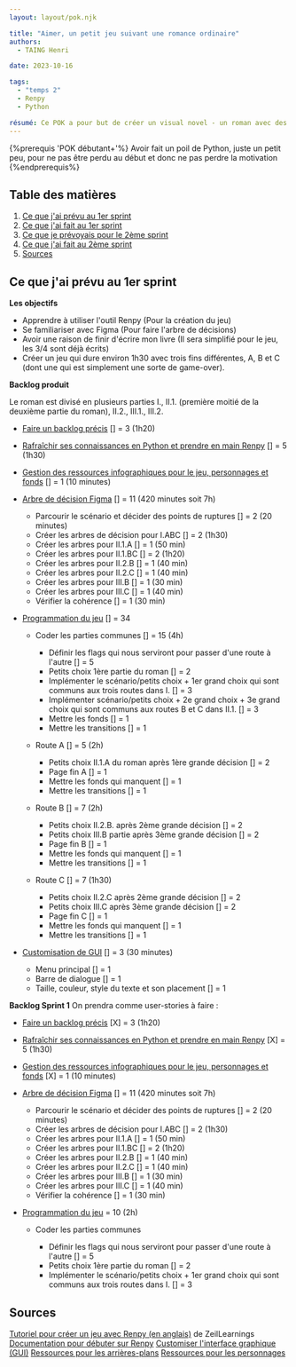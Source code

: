 ```yaml
---
layout: layout/pok.njk

title: "Aimer, un petit jeu suivant une romance ordinaire"
authors:
  - TAING Henri

date: 2023-10-16

tags:
  - "temps 2"
  - Renpy
  - Python

résumé: Ce POK a pour but de créer un visual novel - un roman avec des images dans lequel on peut faire des choix pour orienter l'histoire - à l'aide de Renpy. Il reprendra un roman que j'ai écrit, mais que je n'ai pas fini. Ce sera l'occasion pour moi de finir de l'écrire et de coder un petit jeu.
---
```


{%prerequis 'POK débutant+'%}
Avoir fait un poil de Python, juste un petit peu, pour ne pas être perdu au début et donc ne pas perdre la motivation
{%endprerequis%}

## Table des matières

1. [Ce que j'ai prévu au 1er sprint](#section-1)
2. [Ce que j'ai fait au 1er sprint](#section-2)
3. [Ce que je prévoyais pour le 2ème sprint](#section-3)
4. [Ce que j'ai fait au 2ème sprint](#section-4)
5. [Sources](#section-5)

## Ce que j'ai prévu au 1er sprint <a id="section-1"></a>

**Les objectifs**

- Apprendre à utiliser l'outil Renpy (Pour la création du jeu)
- Se familiariser avec Figma (Pour faire l'arbre de décisions)
- Avoir une raison de finir d'écrire mon livre (Il sera simplifié pour le jeu, les 3/4 sont déjà écrits)
- Créer un jeu qui dure environ 1h30 avec trois fins différentes, A, B et C (dont une qui est simplement une sorte de game-over).

**Backlog produit**

Le roman est divisé en plusieurs parties I., II.1. (première moitié de la deuxième partie du roman), II.2., III.1., III.2.

- <u>Faire un backlog précis</u> [] = 3 (1h20)

- <u>Rafraîchir ses connaissances en Python et prendre en main Renpy</u> [] = 5 (1h30)

- <u>Gestion des ressources infographiques pour le jeu, personnages et fonds</u> [] = 1 (10 minutes)

- <u>Arbre de décision Figma</u> [] = 11 (420 minutes soit 7h)

  - Parcourir le scénario et décider des points de ruptures [] = 2 (20 minutes)
  - Créer les arbres de décision pour I.ABC [] = 2 (1h30)
  - Créer les arbres pour II.1.A [] = 1 (50 min)
  - Créer les arbres pour II.1.BC [] = 2 (1h20)
  - Créer les arbres pour II.2.B [] = 1 (40 min)
  - Créer les arbres pour II.2.C [] = 1 (40 min)
  - Créer les arbres pour III.B [] = 1 (30 min)
  - Créer les arbres pour III.C [] = 1 (40 min)
  - Vérifier la cohérence [] = 1 (30 min)

- <u>Programmation du jeu</u> [] = 34

  - Coder les parties communes [] = 15 (4h)

    - Définir les flags qui nous serviront pour passer d'une route à l'autre [] = 5
    - Petits choix 1ère partie du roman [] = 2
    - Implémenter le scénario/petits choix + 1er grand choix qui sont communs aux trois routes dans I. [] = 3
    - Implémenter scénario/petits choix + 2e grand choix + 3e grand choix qui sont communs aux routes B et C dans II.1. [] = 3
    - Mettre les fonds [] = 1
    - Mettre les transitions [] = 1

  - Route A [] = 5 (2h)

    - Petits choix II.1.A du roman après 1ère grande décision [] = 2
    - Page fin A [] = 1
    - Mettre les fonds qui manquent [] = 1
    - Mettre les transitions [] = 1

  - Route B [] = 7 (2h)

    - Petits choix II.2.B. après 2ème grande décision [] = 2
    - Petits choix III.B partie après 3ème grande décision [] = 2
    - Page fin B [] = 1
    - Mettre les fonds qui manquent [] = 1
    - Mettre les transitions [] = 1

  - Route C [] = 7 (1h30)
    - Petits choix II.2.C après 2ème grande décision [] = 2
    - Petits choix III.C après 3ème grande décision [] = 2
    - Page fin C [] = 1
    - Mettre les fonds qui manquent [] = 1
    - Mettre les transitions [] = 1

- <u>Customisation de GUI</u> [] = 3 (30 minutes)
  - Menu principal [] = 1
  - Barre de dialogue [] = 1
  - Taille, couleur, style du texte et son placement [] = 1

**Backlog Sprint 1**
On prendra comme user-stories à faire :

- <u>Faire un backlog précis</u> [X] = 3 (1h20)

- <u>Rafraîchir ses connaissances en Python et prendre en main Renpy</u> [X] = 5 (1h30)

- <u>Gestion des ressources infographiques pour le jeu, personnages et fonds</u> [X] = 1 (10 minutes)

- <u>Arbre de décision Figma</u> [] = 11 (420 minutes soit 7h)

  - Parcourir le scénario et décider des points de ruptures [] = 2 (20 minutes)
  - Créer les arbres de décision pour I.ABC [] = 2 (1h30)
  - Créer les arbres pour II.1.A [] = 1 (50 min)
  - Créer les arbres pour II.1.BC [] = 2 (1h20)
  - Créer les arbres pour II.2.B [] = 1 (40 min)
  - Créer les arbres pour II.2.C [] = 1 (40 min)
  - Créer les arbres pour III.B [] = 1 (30 min)
  - Créer les arbres pour III.C [] = 1 (40 min)
  - Vérifier la cohérence [] = 1 (30 min)

- <u>Programmation du jeu</u> = 10 (2h)

  - Coder les parties communes

    - Définir les flags qui nous serviront pour passer d'une route à l'autre [] = 5
    - Petits choix 1ère partie du roman [] = 2
    - Implémenter le scénario/petits choix + 1er grand choix qui sont communs aux trois routes dans I. [] = 3

## Sources

[Tutoriel pour créer un jeu avec Renpy (en anglais)](https://www.youtube.com/watch?v=C3Ldd-5PKCw&ab_channel=ZeilLearnings) de ZeilLearnings
[Documentation pour débuter sur Renpy](https://www.renpy.org/doc/html/quickstart.html)
[Customiser l'interface graphique (GUI)](https://www.renpy.org/doc/html/gui.html#gui)
[Ressources pour les arrières-plans](https://lemmasoft.renai.us/forums/viewtopic.php?t=17302)
[Ressources pour les personnages](https://sutemo.itch.io/)
